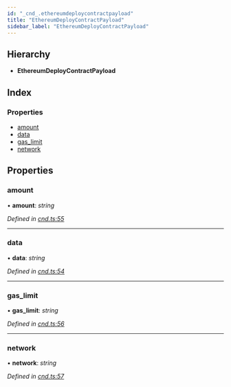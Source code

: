 ```yaml
---
id: "_cnd_.ethereumdeploycontractpayload"
title: "EthereumDeployContractPayload"
sidebar_label: "EthereumDeployContractPayload"
---
```


## Hierarchy

* **EthereumDeployContractPayload**

## Index

### Properties

* [amount](_cnd_.ethereumdeploycontractpayload.md#amount)
* [data](_cnd_.ethereumdeploycontractpayload.md#data)
* [gas_limit](_cnd_.ethereumdeploycontractpayload.md#gas_limit)
* [network](_cnd_.ethereumdeploycontractpayload.md#network)

## Properties

###  amount

• **amount**: *string*

*Defined in [cnd.ts:55](https://github.com/comit-network/comit-js-sdk/blob/68ef370/src/cnd.ts#L55)*

___

###  data

• **data**: *string*

*Defined in [cnd.ts:54](https://github.com/comit-network/comit-js-sdk/blob/68ef370/src/cnd.ts#L54)*

___

###  gas_limit

• **gas_limit**: *string*

*Defined in [cnd.ts:56](https://github.com/comit-network/comit-js-sdk/blob/68ef370/src/cnd.ts#L56)*

___

###  network

• **network**: *string*

*Defined in [cnd.ts:57](https://github.com/comit-network/comit-js-sdk/blob/68ef370/src/cnd.ts#L57)*

